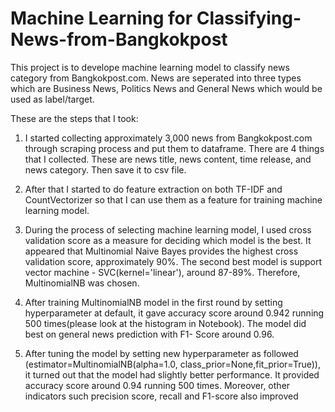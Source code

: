 # Machine Learning for Classifying-News-from-Bangkokpost
This project is to develope machine learning model to classify news category from Bangkokpost.com. News are seperated into three types which are Business News, Politics News and General News which would be used as label/target.

These are the steps that I took: 

1. I started collecting approximately 3,000 news from Bangkokpost.com through scraping process and put them to dataframe. There are 4 things that I collected. These are news title, news content, time release, and news category. Then save it to csv file.

2. After that I started to do feature extraction on both TF-IDF and CountVectorizer so that I can use them as a feature for training machine learning model. 

3. During the process of selecting machine learning model, I used cross validation score as a measure for deciding which model is the best. It appeared that Multinomial Naive Bayes provides the highest cross validation score, approximately 90%. The second best model is support vector machine - SVC(kernel='linear'), around 87-89%. Therefore, MultinomialNB was chosen.
 
4. After training MultinomialNB model in the first round by setting hyperparameter at default, it gave accuracy score around 0.942 running 500 times(please look at the histogram in Notebook). The model did best on general news prediction with F1- Score around 0.96.

5. After tuning the model by setting new hyperparameter as followed (estimator=MultinomialNB(alpha=1.0, class_prior=None,fit_prior=True)), it turned out that the model had slightly better performance. It provided accuracy score around 0.94 running 500 times. Moreover, other indicators such precision score, recall and F1-score also improved 


